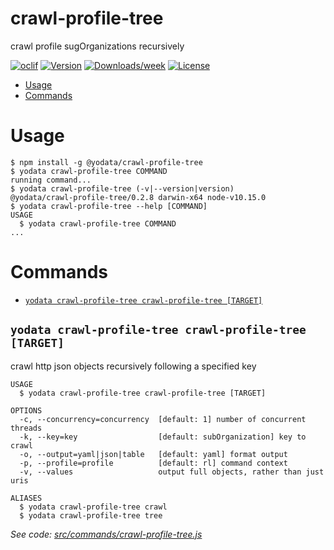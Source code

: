 crawl-profile-tree
==================

crawl profile sugOrganizations recursively

[![oclif](https://img.shields.io/badge/cli-oclif-brightgreen.svg)](https://oclif.io)
[![Version](https://img.shields.io/npm/v/crawl-profile-tree.svg)](https://npmjs.org/package/crawl-profile-tree)
[![Downloads/week](https://img.shields.io/npm/dw/crawl-profile-tree.svg)](https://npmjs.org/package/crawl-profile-tree)
[![License](https://img.shields.io/npm/l/crawl-profile-tree.svg)](https://github.com/dduran1967/crawl-profile-tree/blob/master/package.json)

<!-- toc -->
* [Usage](#usage)
* [Commands](#commands)
<!-- tocstop -->
# Usage
<!-- usage -->
```sh-session
$ npm install -g @yodata/crawl-profile-tree
$ yodata crawl-profile-tree COMMAND
running command...
$ yodata crawl-profile-tree (-v|--version|version)
@yodata/crawl-profile-tree/0.2.8 darwin-x64 node-v10.15.0
$ yodata crawl-profile-tree --help [COMMAND]
USAGE
  $ yodata crawl-profile-tree COMMAND
...
```
<!-- usagestop -->
# Commands
<!-- commands -->
* [`yodata crawl-profile-tree crawl-profile-tree [TARGET]`](#yodata-crawl-profile-tree-crawl-profile-tree-target)

## `yodata crawl-profile-tree crawl-profile-tree [TARGET]`

crawl http json objects recursively following a specified key

```
USAGE
  $ yodata crawl-profile-tree crawl-profile-tree [TARGET]

OPTIONS
  -c, --concurrency=concurrency  [default: 1] number of concurrent threads
  -k, --key=key                  [default: subOrganization] key to crawl
  -o, --output=yaml|json|table   [default: yaml] format output
  -p, --profile=profile          [default: rl] command context
  -v, --values                   output full objects, rather than just uris

ALIASES
  $ yodata crawl-profile-tree crawl
  $ yodata crawl-profile-tree tree
```

_See code: [src/commands/crawl-profile-tree.js](https://github.com/Yodata/yodata/blob/v0.2.8/src/commands/crawl-profile-tree.js)_
<!-- commandsstop -->
